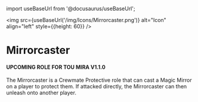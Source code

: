 import useBaseUrl from '@docusaurus/useBaseUrl';

<img src={useBaseUrl('/img/Icons/Mirrorcaster.png')} alt="Icon" align="left" style={{height: 60}} />
# Mirrorcaster
#### UPCOMING ROLE FOR TOU MIRA V1.1.0
The Mirrorcaster is a Crewmate Protective role that can cast a Magic Mirror on a player to protect them. If attacked directly, the Mirrorcaster can then unleash onto another player.
